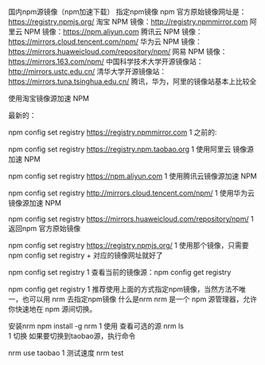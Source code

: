 国内npm源镜像（npm加速下载）
指定npm镜像
npm 官方原始镜像网址是：https://registry.npmjs.org/
淘宝 NPM 镜像：http://registry.npmmirror.com
阿里云 NPM 镜像：https://npm.aliyun.com
腾讯云 NPM 镜像：https://mirrors.cloud.tencent.com/npm/
华为云 NPM 镜像：https://mirrors.huaweicloud.com/repository/npm/
网易 NPM 镜像：https://mirrors.163.com/npm/
中国科学技术大学开源镜像站：http://mirrors.ustc.edu.cn/
清华大学开源镜像站：https://mirrors.tuna.tsinghua.edu.cn/
腾讯，华为，阿里的镜像站基本上比较全

使用淘宝镜像源加速 NPM

最新的：

 npm config set registry https://registry.npmmirror.com
1
之前的:

 npm config set registry https://registry.npm.taobao.org
1
使用阿里云 镜像源加速 NPM

npm config set registry https://npm.aliyun.com
1
使用腾讯云镜像源加速 NPM

npm config set registry http://mirrors.cloud.tencent.com/npm/
1
使用华为云 镜像源加速 NPM

npm config set registry https://mirrors.huaweicloud.com/repository/npm/
1
返回npm 官方原始镜像

npm config set registry https://registry.npmjs.org/
1
使用那个镜像，只需要 npm config set registry + 对应的镜像网址就好了

npm config set registry 
1
查看当前的镜像源：npm config get registry

npm config get registry
1
推荐使用上面的方式指定npm镜像，当然方法不唯一，也可以用 nrm 去指定npm镜像
什么是nrm
nrm 是一个 npm 源管理器，允许你快速地在 npm 源间切换。

安装nrm
npm install -g nrm
1
使用
查看可选的源
nrm ls    
1
切换
如果要切换到taobao源，执行命令

nrm use taobao
1
测试速度
nrm test     

